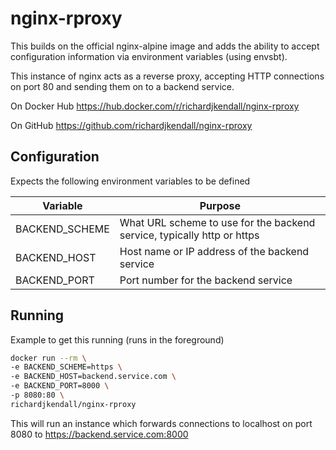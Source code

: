 # nginx-rproxy

This builds on the official nginx-alpine image and adds the ability to accept configuration information via environment variables (using envsbt).

This instance of nginx acts as a reverse proxy, accepting HTTP connections on port 80 and sending them on to a backend service.

On Docker Hub https://hub.docker.com/r/richardjkendall/nginx-rproxy

On GitHub https://github.com/richardjkendall/nginx-rproxy

## Configuration

Expects the following environment variables to be defined

| Variable | Purpose |
|---|---|
|BACKEND_SCHEME|What URL scheme to use for the backend service, typically http or https|
|BACKEND_HOST|Host name or IP address of the backend service|
|BACKEND_PORT|Port number for the backend service|

## Running

Example to get this running (runs in the foreground)

```sh
docker run --rm \
-e BACKEND_SCHEME=https \ 
-e BACKEND_HOST=backend.service.com \ 
-e BACKEND_PORT=8000 \
-p 8080:80 \ 
richardjkendall/nginx-rproxy
```

This will run an instance which forwards connections to localhost on port 8080 to https://backend.service.com:8000
